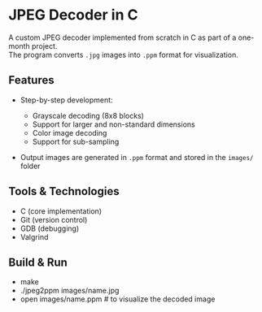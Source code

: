# JPEG Decoder in C

A custom JPEG decoder implemented from scratch in C as part of a one-month project.  
The program converts `.jpg` images into `.ppm` format for visualization.  

## Features  

- Step-by-step development:  
  - Grayscale decoding (8x8 blocks)  
  - Support for larger and non-standard dimensions
  - Color image decoding
  - Support for sub-sampling 

- Output images are generated in `.ppm` format and stored in the `images/` folder  

## Tools & Technologies  

- C (core implementation)  
- Git (version control)  
- GDB (debugging)
- Valgrind  

## Build & Run  

- make
- ./jpeg2ppm images/name.jpg
- open images/name.ppm   # to visualize the decoded image
